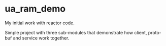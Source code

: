 # ua_ram_demo
My initial work with reactor code.

Simple project with three sub-modules that demonstrate how client, proto-buf and service work together.
